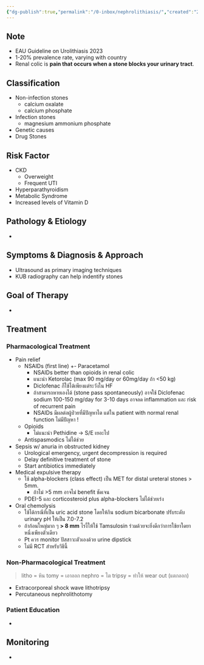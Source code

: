 ```yaml
---
{"dg-publish":true,"permalink":"/0-inbox/nephrolithiasis/","created":"2023-08-17T15:42:35.817+07:00","updated":"2025-10-06T19:51:51.133+07:00"}
---
```


## Note
- EAU Guideline on Urolithiasis 2023
- 1-20% prevalence rate, varying with country
- Renal colic is **pain that occurs when a stone blocks your urinary tract**.

## Classification
- Non-infection stones
	- calcium oxalate
	- calcium phosphate
- Infection stones
	- magnesium ammonium phosphate
- Genetic causes
- Drug Stones

## Risk Factor
- CKD
	- Overweight
	- Frequent UTI
- Hyperparathyroidism
- Metabolic Syndrome
- Increased levels of Vitamin D

## Pathology & Etiology
- 

## Symptoms & Diagnosis & Approach
- Ultrasound as primary imaging techniques
- KUB radiography can help indentify stones

## Goal of Therapy
- 

## Treatment

### Pharmacological Treatment
- Pain relief
	- NSAIDs (first line) +- Paracetamol 
		- NSAIDs better than opioids in renal colic
		- แนะนำ Ketorolac (max 90 mg/day or 60mg/day ถ้า <50 kg)
		- Diclofenac ก็ใช้ได้เพียงแต่ระวังใน HF
		- ถ้าสามารถหายเองได้ (stone pass spontaneously) อาจใช้ Diclofenac sodium 100-150 mg/day for 3-10 days อาจลด inflammation และ risk of recurrent pain
		- NSAIDs มีผลต่อผู้ป่วยที่มีปัญหาไต แต่ใน patient with normal renal function ไม่มีปัญหา !
	- Opioids
		- ไม่แนะนำ Pethidine -> S/E เยอะไป
	- Antispasmodics ไม่ได้ช่วย
- Sepsis w/ anuria in obstructed kidney
	- Urological emergency, urgent decompression is required
	- Delay definitive treatment of stone
	- Start antibiotics immediately
- Medical expulsive therapy
	- ใช้ alpha-blockers (class effect) เป็น MET for distal ureteral stones > 5mm. 
		- ถ้าไม่ >5 mm อาจไม่ benefit ชัดเจน
	- PDEI-5 และ corticosteroid plus alpha-blockers ไม่ได้ช่วยเร่ง
- Oral chemolysis
	- ใช้ได้กรณีที่เป็น uric acid stone โดยให้กิน sodium bicarbonate ปรับระดับ urinary pH ให้เป็น 7.0-7.2
	- ถ้าก้อนใหญ่มาก ๆ **> 8 mm** ไรงี้ให้ใช้ Tamsulosin ร่วมด้วยจะยิ่งดีกว่าการใช้ยาใดยาหนึ่งเพียงตัวเดียว
	- Pt ควร monitor ปัสสาวะตัวเองด้วย urine dipstick
	- ไม่มี RCT สำหรับวิธีนี้

### Non-Pharmacological Treatment
>litho = หิน
>tomy = เอาออก
>nephro = ไต
>tripsy = ทำให้ wear out (แตกออก)
- Extracorporeal shock wave lithotripsy 
- Percutaneous nephrolithotomy

### Patient Education
- 

## Monitoring
- 
